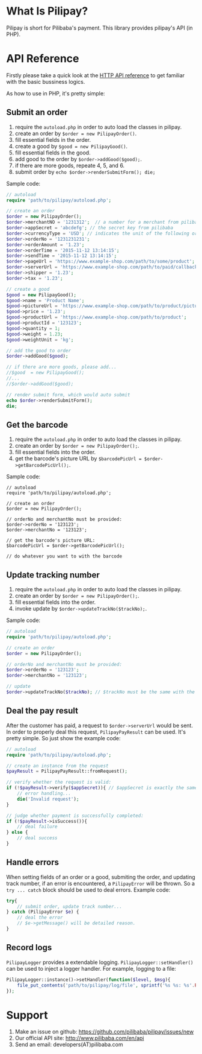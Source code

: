 What Is Pilipay?
===============
Pilipay is short for Pilibaba's payment. This library provides pilipay's API (in PHP).


API Reference
=============
Firstly please take a quick look at the [HTTP API reference](http://api.pilibaba.com/doc/pilipay-http-api-reference.html) to get familiar with the basic bussiness logics.

As how to use in PHP, it's pretty simple:

Submit an order
---------------
1. require the `autoload.php` in order to auto load the classes in pilipay.
2. create an order by `$order = new PilipayOrder()`.
3. fill essential fields in the order.
4. create a good by `$good = new PilipayGood()`.
5. fill essential fields in the good.
6. add good to the order by `$order->addGood($good);`.
7. if there are more goods, repeate 4, 5, and 6.
8. submit order by `echo $order->renderSubmitForm(); die;`

Sample code:
```php
// autoload
require 'path/to/pilipay/autoload.php';

// create an order
$order = new PilipayOrder();
$order->merchantNO = '1231312';  // a number for a merchant from pilibaba
$order->appSecret = 'abcdefg'; // the secret key from pilibaba
$order->currencyType = 'USD'; // indicates the unit of the following orderAmount, shipper, tax and price
$order->orderNo = '1231231231';
$order->orderAmount = '1.23';
$order->orderTime = '2015-11-12 13:14:15';
$order->sendTime = '2015-11-12 13:14:15';
$order->pageUrl = 'https://www.example-shop.com/path/to/some/product';
$order->serverUrl = 'https://www.example-shop.com/path/to/paid/callback';
$order->shipper = '1.23';
$order->tax = '1.23';

// create a good 
$good = new PilipayGood();
$good->name = 'Product Name';
$good->pictureUrl = 'https://www.example-shop.com/path/to/product/picture';
$good->price = '1.23';
$good->productUrl = 'https://www.example-shop.com/path/to/product';
$good->productId = '123123';
$good->quantity = 1;
$good->weight = 1.23;
$good->weightUnit = 'kg';

// add the good to order
$order->addGood($good);

// if there are more goods, please add...
//$good  = new PilipayGood();
//...
//$order->addGood($good);

// render submit form, which would auto submit
echo $order->renderSubmitForm();
die;
```

Get the barcode
---------------
1. require the `autoload.php` in order to auto load the classes in pilipay.
2. create an order by `$order = new PilipayOrder();`.
3. fill essential fields into the order.
4. get the barcode's picture URL by `$barcodePicUrl = $order->getBarcodePicUrl();`.

Sample code:
```
// autoload
require 'path/to/pilipay/autoload.php';

// create an order
$order = new PilipayOrder();

// orderNo and merchantNo must be provided:
$order->orderNo = '123123';
$order->merchantNo = '123123';

// get the barcode's picture URL:
$barcodePicUrl = $order->getBarcodePicUrl();

// do whatever you want to with the barcode
```

Update tracking number
---------------------
1. require the `autoload.php` in order to auto load the classes in pilipay.
2. create an order by `$order = new PilipayOrder();`.
3. fill essential fields into the order.
4. invoke update by `$order->updateTrackNo($trackNo);`.

Sample code:
```php
// autoload
require 'path/to/pilipay/autoload.php';

// create an order
$order = new PilipayOrder();

// orderNo and merchantNo must be provided:
$order->orderNo = '123123';
$order->merchantNo = '123123';

// update
$order->updateTrackNo($trackNo); // $trackNo must be the same with the track number on the package when shipping.
```

Deal the pay result
----------------
After the customer has paid, a request to `$order->serverUrl` would be sent. In order to properly deal this request, `PilipayPayResult` can be used. It's pretty simple. So just show the example code:

```php
// autoload
require 'path/to/pilipay/autoload.php';

// create an instance from the request
$payResult = PilipayPayResult::fromRequest();

// verify whether the request is valid:
if (!$payResult->verify($appSecret)){ // $appSecret is exactly the same with $order->appSecret
	// error handling...
	die('Invalid request');
}

// judge whether payment is successfully completed:
if (!$payResult->isSuccess()){
	// deal failure
} else {
	// deal success
}

```

Handle errors
---------------
When setting fields of an order or a good, submiting the order, and updating track number, if an error is encountered, a `PilipayError` will be thrown. 
So a `try ... catch` block should be used to deal errors.
Example code:
```php
try{
	// submit order, update track number...
} catch (PilipayError $e) {
	// deal the error
	// $e->getMessage() will be detailed reason.
}
```

Record logs
-----------
`PilipayLogger` provides a extendable logging. `PilipayLogger::setHandler()` can be used to inject a logger handler. For example, logging to a file:
```php
PilipayLogger::instance()->setHandler(function($level, $msg){
	file_put_contents('path/to/pilipay/log/file', sprintf('%s %s: %s'.PHP_EOL, date('Y-m-d H:i:s'), $level, $msg));
});
```

Support
=========
1. Make an issue on github: <https://github.com/pilibaba/pilipay/issues/new>
2. Our official API site: <http://www.pilibaba.com/en/api>
3. Send an email: developers(AT)pilibaba.com
